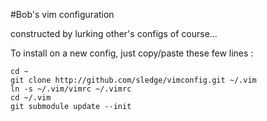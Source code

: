 #Bob's vim configuration

constructed by lurking other's configs of course...

To install on a new config, just copy/paste these few lines :

    cd ~
    git clone http://github.com/sledge/vimconfig.git ~/.vim
    ln -s ~/.vim/vimrc ~/.vimrc
    cd ~/.vim
    git submodule update --init
